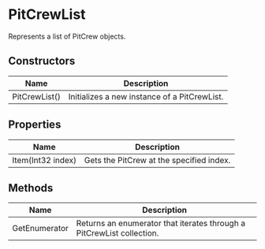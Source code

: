 # PitCrewList

Represents a list of PitCrew objects.



## Constructors

| Name            | Description        |
|-----------------|--------------------|
| PitCrewList() |  Initializes a new instance of a PitCrewList. 


## Properties

| Name            | Description        |
|-----------------|--------------------|
| Item(Int32 index)   |  Gets the PitCrew at the specified index. 


## Methods

| Name            | Description        |
|-----------------|--------------------|
| GetEnumerator   |  Returns an enumerator that iterates through a PitCrewList collection. 


